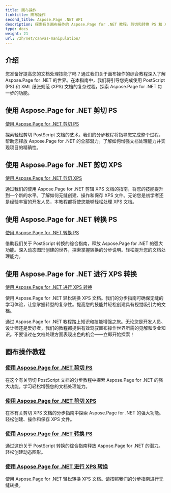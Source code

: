 ```yaml
---
title: 画布操作
linktitle: 画布操作
second_title: Aspose.Page .NET API
description: 探索有关画布操作的 Aspose.Page for .NET 教程。剪切和转换 PS 和 XPS 文档变得容易。提高您的文档处理技能。
type: docs
weight: 21
url: /zh/net/canvas-manipulation/
---
```


## 介绍

您准备好提高您的文档处理技能了吗？通过我们关于画布操作的综合教程深入了解 Aspose.Page for .NET 的世界。在本指南中，我们将引导您完成使用 PostScript (PS) 和 XML 纸张规范 (XPS) 文档的复杂过程，探索 Aspose.Page for .NET 每一步的功能。

## 使用 Aspose.Page for .NET 剪切 PS
[使用 Aspose.Page for .NET 剪切 PS](./clippingps/)

探索轻松剪切 PostScript 文档的艺术。我们的分步教程将指导您完成整个过程，帮助您释放 Aspose.Page for .NET 的全部潜力。了解如何增强文档处理能力并实现项目的精确性。

## 使用 Aspose.Page for .NET 剪切 XPS
[使用 Aspose.Page for .NET 剪切 XPS](./clippingxps/)

通过我们的使用 Aspose.Page for .NET 剪辑 XPS 文档的指南，将您的技能提升到一个新的水平。了解如何无缝创建、操作和保存 XPS 文件。无论您是初学者还是经验丰富的开发人员，本教程都将使您能够轻松处理 XPS 文档。

## 使用 Aspose.Page for .NET 转换 PS
[使用 Aspose.Page for .NET 转换 PS](./transformationsps/)

借助我们关于 PostScript 转换的综合指南，释放 Aspose.Page for .NET 的强大功能。深入动态图形创建的世界，探索掌握转换的分步说明。轻松提升您的文档处理能力。

## 使用 Aspose.Page for .NET 进行 XPS 转换
[使用 Aspose.Page for .NET 进行 XPS 转换](./transformationsxps/)

使用 Aspose.Page for .NET 轻松转换 XPS 文档。我们的分步指南可确保无缝的学习体验，让您掌握转型的复杂性。提高您的技能并轻松创建具有视觉吸引力的文档。

通过 Aspose.Page for .NET 教程踏上知识和技能增强之旅。无论您是开发人员、设计师还是爱好者，我们的教程都提供有效驾驭画布操作世界所需的见解和专业知识。不要错过在文档处理方面表现出色的机会——立即开始探索！
## 画布操作教程
### [使用 Aspose.Page for .NET 剪切 PS](./clippingps/)
在这个有关剪切 PostScript 文档的分步教程中探索 Aspose.Page for .NET 的强大功能。学习轻松增强您的文档处理能力。
### [使用 Aspose.Page for .NET 剪切 XPS](./clippingxps/)
在本有关剪切 XPS 文档的分步指南中探索 Aspose.Page for .NET 的强大功能。轻松创建、操作和保存 XPS 文件。
### [使用 Aspose.Page for .NET 转换 PS](./transformationsps/)
通过这份关于 PostScript 转换的综合指南释放 Aspose.Page for .NET 的潜力。轻松创建动态图形。
### [使用 Aspose.Page for .NET 进行 XPS 转换](./transformationsxps/)
使用 Aspose.Page for .NET 轻松转换 XPS 文档。请按照我们的分步指南进行无缝转换。